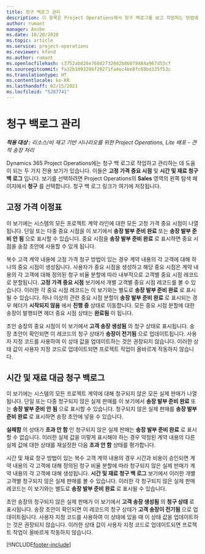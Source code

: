 ```yaml
---
title: 청구 백로그 관리
description: 이 항목은 Project Operations에서 청구 백로그를 보고 작업하는 방법에 대한 정보를 제공합니다.
author: rumant
manager: Annbe
ms.date: 10/20/2020
ms.topic: article
ms.service: project-operations
ms.reviewer: kfend
ms.author: rumant
ms.openlocfilehash: c3752abd26e760d27320d2b86079d84a967d53cf
ms.sourcegitcommit: fa32b1893286f20271fa4ec4be8fc68bd135f53c
ms.translationtype: HT
ms.contentlocale: ko-KR
ms.lasthandoff: 02/15/2021
ms.locfileid: "5287741"
---
```

# <a name="manage-the-billing-backlog"></a>청구 백로그 관리

_**적용 대상 :** 리소스/비 재고 기반 시나리오를 위한 Project Operations, Lite 배포 - 견적 송장 처리_

Dynamics 365 Project Operations에는 청구 백 로그로 작업하고 관리하는 데 도움이 되는 두 가지 전용 보기가 있습니다. 이들은 **고정 가격 중요 시점** 및 **시간 및 재료 청구 백 로그** 입니다. 보기를 선택하려면 Project Operations의 **Sales** 영역의 왼쪽 탐색 페이지에서 **청구** 를 선택합니다. 청구 백 로그 링크가 여기에 저장됩니다.

## <a name="fixed-price-milestones"></a>고정 가격 이정표

이 보기에는 시스템의 모든 프로젝트 계약 라인에 대한 모든 고정 가격 중요 시점이 나열됩니다. 단일 또는 다중 중요 시점을 이 보기에서 **송장 발부 준비 완료** 또는 **송장 발부 준비 안 됨** 으로 표시할 수 있습니다. 중요 시점을 **송장 발부 준비 완료** 로 표시하면 중요 시점을 송장 초안에 사용할 수 있게 됩니다.

복수 고객 계약 내용에 고정 가격 청구 방법이 있는 경우 계약 내용의 각 고객에 대해 하나의 중요 시점이 생성됩니다. 사용자가 중요 시점을 생성하고 해당 중요 시점은 계약 내용의 각 고객에 대해 정의된 청구 비율 분할에 따라 내부적으로 고객별 중요 시점 레코드로 분할됩니다. **고정 가격 중요 시점** 보기에서 개별 고객별 중요 시점 레코드를 볼 수 있습니다. 이러한 각 중요 시점 레코드는 이 보기와는 별도로 **송장 발부 준비 완료** 로 표시될 수 있습니다. 하나 이상의 관련 중요 시점 분할이 **송장 발부 준비 완료** 로 표시되는 경우 헤더가 **시작되지 않음** 에서 **진행 중** 상태로 이동합니다. 모든 중요 시점 분할에 대한 송장이 발행되면 헤더 중요 시점 상태는 **완료됨** 이 됩니다.

초안 송장의 중요 시점이 이 보기에서 **고객 송장 생성됨** 의 청구 상태로 표시됩니다. 송장 초안이 확인되면 이 레코드의 청구 상태가 **송장이 전기됨** 으로 업데이트됩니다. 사용자 지정 코드를 사용하여 이 상태 값을 업데이트하는 것은 권장되지 않습니다. 이러한 상태 값이 사용자 지정 코드로 업데이트되면 프로젝트 작업이 올바르게 작동하지 않습니다.

## <a name="time-and-material-billing-backlog"></a>시간 및 재료 대금 청구 백로그

이 보기에는 시스템의 모든 프로젝트 계약에 대해 청구되지 않은 모든 실제 판매가 나열됩니다. 단일 또는 다중 청구되지 않은 실제 판매를 이 보기에서 **송장 발부 준비 완료** 또는 **송장 발부 준비 안 됨** 으로 표시할 수 있습니다. 청구되지 않은 실제 판매를 **송장 발부 준비 완료** 로 표시하면 송장 초안에 넣을 수 있습니다.

**실패함** 의 상태가 **초과 안 함** 인 청구되지 않은 실제 판매는 **송장 발부 준비 완료** 로 표시할 수 없습니다. 이러한 실제 값을 이렇게 표시해야 하는 경우 약정된 계약 내용의 다른 실제 값에 대한 상태를 재설정한 다음 **초과 안 함** 상태를 평가합니다.

시간 및 재료 청구 방법이 있는 복수 고객 계약 내용의 경우 시간과 비용이 승인되면 계약 내용의 각 고객에 대해 정의된 청구 비율 분할에 따라 청구되지 않은 실제 판매가 계약 내용의 각 고객에 대해 생성됩니다. **시간 및 재료 청구 백 로그** 보기에서 이러한 개별 고객별 청구되지 않은 실제 판매를 볼 수 있습니다. 이러한 각 청구되지 않은 실제 판매 레코드는 이 보기와는 별도로 **송장 발부 준비 완료** 로 표시될 수 있습니다.

초안 송장의 청구되지 않은 실제 판매가 이 보기에서 **고객 송장 생성됨** 의 **청구 상태** 로 표시됩니다. 송장 초안이 확인되면 이 레코드의 청구 상태가 **고객 송장이 전기됨** 으로 업데이트됩니다. 사용자 지정 코드를 사용하여 이 상태에 있을 때 이 상태 값을 업데이트하는 것은 권장되지 않습니다. 이러한 상태 값이 사용자 지정 코드로 업데이트되면 프로젝트 작업이 올바르게 작동하지 않습니다.


[!INCLUDE[footer-include](../includes/footer-banner.md)]